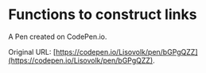 # Functions to construct links

A Pen created on CodePen.io.

Original URL: [https://codepen.io/Lisovolk/pen/bGPgQZZ](https://codepen.io/Lisovolk/pen/bGPgQZZ).

